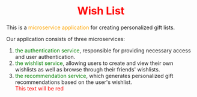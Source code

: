 <h1 align="center"><font color="red">Wish List</font></h1>
<p margonTop="20px">This is a <font color="orange">microservice application</font> for creating personalized gift lists.</p>
<p maarginTop="20px">Our application consists of three microservices: <p>
<ol>
<li><font color="green">the authentication service</font>, responsible for providing necessary access and user authentication.</li>
<li><font color="green">the wishlist service</font>, allowing users to create and view their own wishlists as well as browse through their friends' wishlists.</li>
<li><font color="green">the recommendation service</font>, which generates personalized gift recommendations based on the user's wishlist.</li>
  <span style="color:red;">This text will be red</span>

</ol>
